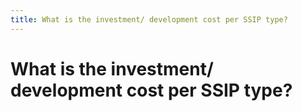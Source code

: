 ```yaml
---
title: What is the investment/ development cost per SSIP type?
---
```


# What is the investment/ development cost per SSIP type?
